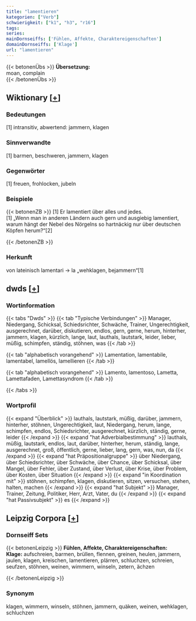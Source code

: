 ```yaml
---
title: "lamentieren"
kategorien: ["Verb"]
schwierigkeit: ["k1", "h3", "r16"]
tags:
series:
mainDornseiffs: ['Fühlen, Affekte, Charaktereigenschaften']
domainDornseiffs: ['Klage']
url: "lamentieren"
---
```


{{< betonenÜbs >}}
**Übersetzung:**  
moan, complain  
{{< /betonenÜbs >}}

## Wiktionary [[+](https://de.wiktionary.org/wiki/lamentieren)]

### Bedeutungen
[1] intransitiv, abwertend: jammern, klagen  

### Sinnverwandte
[1] barmen, beschweren, jammern, klagen  

### Gegenwörter
[1] freuen, frohlocken, jubeln  

### Beispiele
{{< betonenZB >}}
[1] Er lamentiert über alles und jedes.  
[1] „Wenn man in anderen Ländern auch gern und ausgiebig lamentiert, warum hängt der Nebel des Nörgelns so hartnäckig nur über deutschen Köpfen herum?“[2]  

{{< /betonenZB >}}
### Herkunft
von lateinisch lamentari → la „wehklagen, bejammern“[1]  



## dwds [[+](https://www.dwds.de/wb/lamentieren)]

### Wortinformation
{{< tabs "Dwds" >}}
{{< tab "Typische Verbindungen" >}}
Manager, Niedergang, Schicksal, Schiedsrichter, Schwäche, Trainer, Ungerechtigkeit, ausgerechnet, darüber, diskutieren, endlos, gern, gerne, herum, hinterher, jammern, klagen, kürzlich, lange, laut, lauthals, lautstark, leider, lieber, müßig, schimpfen, ständig, stöhnen, was
{{< /tab >}}

{{< tab "alphabetisch vorangehend" >}}
Lamentation, lamentabile, lamentabel, lamellös, lamellieren
{{< /tab >}}

{{< tab "alphabetisch vorangehend" >}}
Lamento, lamentoso, Lametta, Lamettafaden, Lamettasyndrom
{{< /tab >}}

{{< /tabs >}}

### Wortprofil
{{< expand "Überblick" >}} lauthals, lautstark, müßig, darüber, jammern, hinterher, stöhnen, Ungerechtigkeit, laut, Niedergang, herum, lange, schimpfen, endlos, Schiedsrichter, ausgerechnet, kürzlich, ständig, gerne, leider {{< /expand >}}
{{< expand "hat Adverbialbestimmung" >}} lauthals, müßig, lautstark, endlos, laut, darüber, hinterher, herum, ständig, lange, ausgerechnet, groß, öffentlich, gerne, lieber, lang, gern, was, nun, da {{< /expand >}}
{{< expand "hat Präpositionalgruppe" >}} über Niedergang, über Schiedsrichter, über Schwäche, über Chance, über Schicksal, über Mangel, über Fehler, über Zustand, über Verlust, über Krise, über Problem, über Kosten, über Situation {{< /expand >}}
{{< expand "in Koordination mit" >}} stöhnen, schimpfen, klagen, diskutieren, sitzen, versuchen, stehen, halten, machen {{< /expand >}}
{{< expand "hat Subjekt" >}} Manager, Trainer, Zeitung, Politiker, Herr, Arzt, Vater, du {{< /expand >}}
{{< expand "hat Passivsubjekt" >}} es {{< /expand >}}

## Leipzig Corpora [[+](https://corpora.uni-leipzig.de/en/res?word=lamentieren&corpusId=deu_newscrawl-public_2018)]

### Dornseiff Sets
{{< betonenLeipzig >}}
**Fühlen, Affekte, Charaktereigenschaften:**  
**Klage:** aufschreien, barmen, brüllen, flennen, greinen, heulen, jammern, jaulen, klagen, kreischen, lamentieren, plärren, schluchzen, schreien, seufzen, stöhnen, weinen, wimmern, winseln, zetern, ächzen  

{{< /betonenLeipzig >}}

### Synonym
klagen, wimmern, winseln, stöhnen, jammern, quäken, weinen, wehklagen, schluchzen

